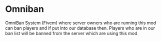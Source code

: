 # Omniban
OmniBan System (Fivem) where server owners who are running this mod can ban players and if put into our database then. Players who are in our ban list will be banned from the server which are using this mod 
